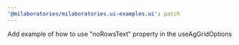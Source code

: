 ```yaml
---
'@milaboratories/milaboratories.ui-examples.ui': patch
---
```


Add example of how to use "noRowsText" property in the useAgGridOptions
